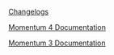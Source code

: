 [Changelogs](./changelogs/index.md)

[Momentum 4 Documentation](./web-momo4/index.md)

[Momentum 3 Documentation](./web-ref/index.md)
